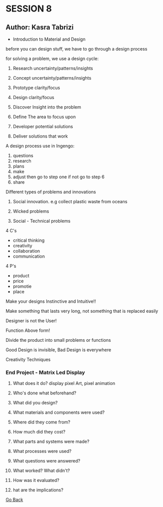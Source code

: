 # SESSION 8
## Author: Kasra Tabrizi

- Introduction to Material and Design

before you can design stuff, we have to go through a design process

for solving a problem, we use a design cycle:

1. Research    uncertainty/patterns/insights
2. Concept     uncertainty/patterns/insights
3. Prototype   clarity/focus
4. Design      clarity/focus


1. Discover    Insight into the problem
2. Define      The area to focus upon
3. Developer   potential solutions
4. Deliver     solutions that work     


A design process use in Ingengo:

1. questions
2. research
3. plans
4. make
5. adjust then go to step one if not go to step 6
6. share

Different types of problems and innovations

1. Social innovation. e.g collect plastic waste from oceans

2. Wicked problems

3. Social - Technical problems

4 C's

- critical thinking
- creativity
- collaboration
- communication

4 P's

- product
- price
- promotie
- place

Make your designs Instinctive and Intuitive!!

Make something that lasts very long, not something that is replaced easily

Designer is not the User!

Function Above form!

Divide the product into small problems or functions

Good Design is invisible, Bad Design is everywhere

Creativity Techniques

### End Project - Matrix Led Display

1. What does it do? 
   display pixel Art, pixel animation 

2. Who's done what beforehand?

3. What did you design?

4. What materials and components were used?

5. Where did they come from?

6. How much did they cost?

7. What parts and systems were made?

8. What processes were used?

9. What questions were answered?

10. What worked? What didn't?

11. How was it evaluated?

12. hat are the implications?




[Go Back](../README.md)
